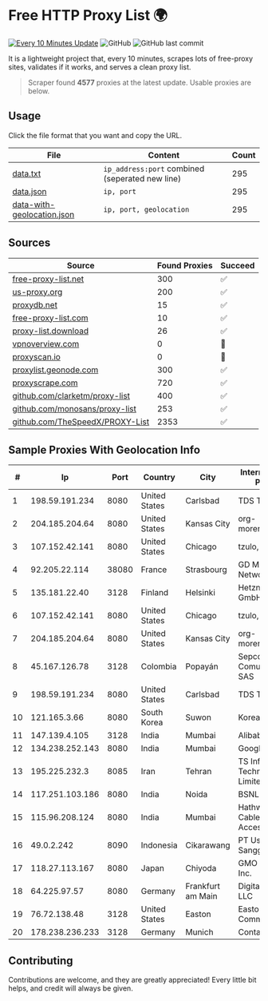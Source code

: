 
# Free HTTP Proxy List 🌍

[![Every 10 Minutes Update](https://github.com/mertguvencli/http-proxy-list/actions/workflows/main.yml/badge.svg?branch=main)](https://github.com/mertguvencli/http-proxy-list/actions/workflows/main.yml)
![GitHub](https://img.shields.io/github/license/mertguvencli/http-proxy-list)
![GitHub last commit](https://img.shields.io/github/last-commit/mertguvencli/http-proxy-list)

It is a lightweight project that, every 10 minutes, scrapes lots of free-proxy sites, validates if it works, and serves a clean proxy list.


> Scraper found **4577** proxies at the latest update. Usable proxies are below.

## Usage

Click the file format that you want and copy the URL.


|File|Content|Count|
|----|-------|-----|
|[data.txt](https://raw.githubusercontent.com/mertguvencli/http-proxy-list/main/proxy-list/data.txt)|`ip_address:port` combined (seperated new line)|295|
|[data.json](https://raw.githubusercontent.com/mertguvencli/http-proxy-list/main/proxy-list/data.json)|`ip, port`|295|
|[data-with-geolocation.json](https://raw.githubusercontent.com/mertguvencli/http-proxy-list/main/proxy-list/data-with-geolocation.json)|`ip, port, geolocation`|295|

## Sources

|Source|Found Proxies|Succeed|
|------|-------------|-------|
|[free-proxy-list.net](https://free-proxy-list.net)|300|✅|
|[us-proxy.org](https://www.us-proxy.org)|200|✅|
|[proxydb.net](http://proxydb.net)|15|✅|
|[free-proxy-list.com](https://free-proxy-list.com/?page=&port=&type%5B%5D=http&type%5B%5D=https&up_time=0&search=Search)|10|✅|
|[proxy-list.download](https://www.proxy-list.download/HTTP)|26|✅|
|[vpnoverview.com](https://vpnoverview.com/privacy/anonymous-browsing/free-proxy-servers)|0|🚫|
|[proxyscan.io](https://www.proxyscan.io)|0|🚫|
|[proxylist.geonode.com](https://proxylist.geonode.com/api/proxy-list?limit=300&page=1&sort_by=lastChecked&sort_type=desc&protocols=http,https)|300|✅|
|[proxyscrape.com](https://api.proxyscrape.com/v2/?request=displayproxies&protocol=http&timeout=10000&country=all&ssl=all&anonymity=all)|720|✅|
|[github.com/clarketm/proxy-list](https://raw.githubusercontent.com/clarketm/proxy-list/master/proxy-list-raw.txt)|400|✅|
|[github.com/monosans/proxy-list](https://raw.githubusercontent.com/monosans/proxy-list/main/proxies/http.txt)|253|✅|
|[github.com/TheSpeedX/PROXY-List](https://raw.githubusercontent.com/TheSpeedX/PROXY-List/master/http.txt)|2353|✅|


## Sample Proxies With Geolocation Info

|#|Ip|Port|Country|City|Internet Service Provider|
|-|--|----|-------|----|-------------------------|
|1|198.59.191.234|8080|United States|Carlsbad|TDS TELECOM|
|2|204.185.204.64|8080|United States|Kansas City|org-morenet.more.net|
|3|107.152.42.141|8080|United States|Chicago|tzulo, inc.|
|4|92.205.22.114|38080|France|Strasbourg|GD MASS Network|
|5|135.181.22.40|3128|Finland|Helsinki|Hetzner Online GmbH|
|6|107.152.42.141|8080|United States|Chicago|tzulo, inc.|
|7|204.185.204.64|8080|United States|Kansas City|org-morenet.more.net|
|8|45.167.126.78|3128|Colombia|Popayán|Sepcom Comunicaciones SAS|
|9|198.59.191.234|8080|United States|Carlsbad|TDS TELECOM|
|10|121.165.3.66|8080|South Korea|Suwon|Korea Telecom|
|11|147.139.4.105|3128|India|Mumbai|Alibaba.com LLC|
|12|134.238.252.143|8080|India|Mumbai|Google LLC|
|13|195.225.232.3|8085|Iran|Tehran|TS Information Technology Limited|
|14|117.251.103.186|8080|India|Noida|BSNL Internet|
|15|115.96.208.124|8080|India|Mumbai|Hathway IP over Cable Internet Access|
|16|49.0.2.242|8090|Indonesia|Cikarawang|PT Usaha Adi Sanggoro|
|17|118.27.113.167|8080|Japan|Chiyoda|GMO Internet, Inc.|
|18|64.225.97.57|8080|Germany|Frankfurt am Main|DigitalOcean, LLC|
|19|76.72.138.48|3128|United States|Easton|Easton Utilities Commission|
|20|178.238.236.233|3128|Germany|Munich|Contabo GmbH|



## Contributing

Contributions are welcome, and they are greatly appreciated! Every
little bit helps, and credit will always be given.

